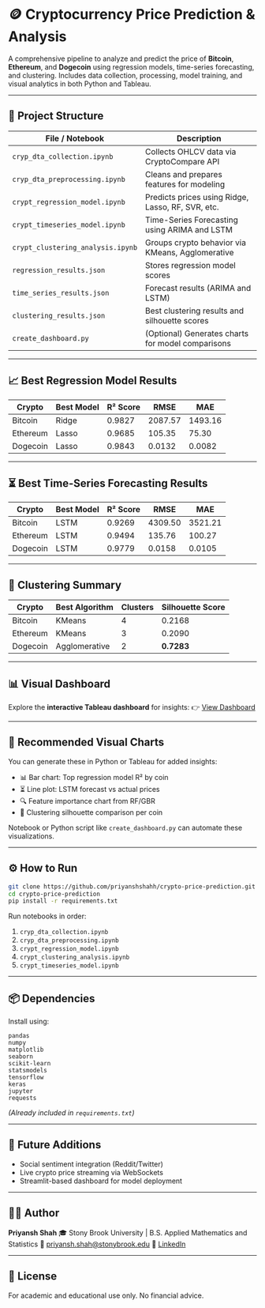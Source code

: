 
# 🪙 Cryptocurrency Price Prediction & Analysis

A comprehensive pipeline to analyze and predict the price of **Bitcoin**, **Ethereum**, and **Dogecoin** using regression models, time-series forecasting, and clustering. Includes data collection, processing, model training, and visual analytics in both Python and Tableau.

---

## 📂 Project Structure

| File / Notebook                   | Description                                               |
|----------------------------------|-----------------------------------------------------------|
| `cryp_dta_collection.ipynb`      | Collects OHLCV data via CryptoCompare API                |
| `cryp_dta_preprocessing.ipynb`   | Cleans and prepares features for modeling                |
| `crypt_regression_model.ipynb`   | Predicts prices using Ridge, Lasso, RF, SVR, etc.         |
| `crypt_timeseries_model.ipynb`   | Time-Series Forecasting using ARIMA and LSTM             |
| `crypt_clustering_analysis.ipynb`| Groups crypto behavior via KMeans, Agglomerative         |
| `regression_results.json`        | Stores regression model scores                           |
| `time_series_results.json`       | Forecast results (ARIMA and LSTM)                        |
| `clustering_results.json`        | Best clustering results and silhouette scores            |
| `create_dashboard.py`            | (Optional) Generates charts for model comparisons        |

---

## 📈 Best Regression Model Results

| Crypto    | Best Model | R² Score | RMSE     | MAE      |
|-----------|------------|----------|----------|----------|
| Bitcoin   | Ridge      | 0.9827   | 2087.57  | 1493.16  |
| Ethereum  | Lasso      | 0.9685   | 105.35   | 75.30    |
| Dogecoin  | Lasso      | 0.9843   | 0.0132   | 0.0082   |

---

## ⏳ Best Time-Series Forecasting Results

| Crypto    | Best Model | R² Score | RMSE     | MAE      |
|-----------|------------|----------|----------|----------|
| Bitcoin   | LSTM       | 0.9269   | 4309.50  | 3521.21  |
| Ethereum  | LSTM       | 0.9494   | 135.76   | 100.27   |
| Dogecoin  | LSTM       | 0.9779   | 0.0158   | 0.0105   |

---

## 🧩 Clustering Summary

| Crypto    | Best Algorithm  | Clusters | Silhouette Score |
|-----------|-----------------|----------|------------------|
| Bitcoin   | KMeans          | 4        | 0.2168           |
| Ethereum  | KMeans          | 3        | 0.2090           |
| Dogecoin  | Agglomerative   | 2        | **0.7283**       |

---

## 📊 Visual Dashboard

Explore the **interactive Tableau dashboard** for insights:
👉 [View Dashboard]([https://us-east-1.online.tableau.com/t/priyanshshah-7ae2fd725b/views/Dasboard/Dashboard1/90db5](https://us-east-1.online.tableau.com/t/priyanshshah-7ae2fd725b/views/Dasboard/Dashboard1))

---

## 📌 Recommended Visual Charts

You can generate these in Python or Tableau for added insights:
- 📊 Bar chart: Top regression model R² by coin
- ⏳ Line plot: LSTM forecast vs actual prices
- 🔍 Feature importance chart from RF/GBR
- 🧩 Clustering silhouette comparison per coin

Notebook or Python script like `create_dashboard.py` can automate these visualizations.

---

## ⚙️ How to Run

```bash
git clone https://github.com/priyanshshahh/crypto-price-prediction.git
cd crypto-price-prediction
pip install -r requirements.txt
````

Run notebooks in order:

1. `cryp_dta_collection.ipynb`
2. `cryp_dta_preprocessing.ipynb`
3. `crypt_regression_model.ipynb`
4. `crypt_clustering_analysis.ipynb`
5. `crypt_timeseries_model.ipynb`

---

## 📦 Dependencies

Install using:

```
pandas
numpy
matplotlib
seaborn
scikit-learn
statsmodels
tensorflow
keras
jupyter
requests
```

*(Already included in `requirements.txt`)*

---

## 🔮 Future Additions

* Social sentiment integration (Reddit/Twitter)
* Live crypto price streaming via WebSockets
* Streamlit-based dashboard for model deployment

---

## 👨‍💻 Author

**Priyansh Shah**
🎓 Stony Brook University | B.S. Applied Mathematics and Statistics
📧 [priyansh.shah@stonybrook.edu](mailto:priyansh.shah@stonybrook.edu)
🔗 [LinkedIn](https://linkedin.com/in/priyansh-shah)

---

## 📜 License

For academic and educational use only. No financial advice.
